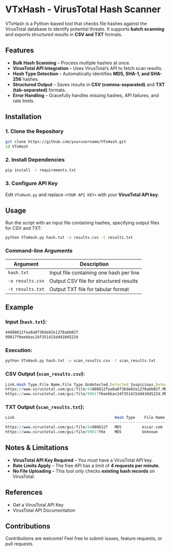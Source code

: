# VTxHash - VirusTotal Hash Scanner

VTxHash is a Python-based tool that checks file hashes against the VirusTotal database to identify potential threats. It supports **batch scanning** and exports structured results in **CSV and TXT** formats.

## Features

- **Bulk Hash Scanning** – Process multiple hashes at once.
- **VirusTotal API Integration** – Uses VirusTotal’s API to fetch scan results.
- **Hash Type Detection** – Automatically identifies **MD5, SHA-1, and SHA-256** hashes.
- **Structured Output** – Saves results in **CSV (comma-separated)** and **TXT (tab-separated)** formats.
- **Error Handling** – Gracefully handles missing hashes, API failures, and rate limits.

## Installation

### 1. Clone the Repository

```bash
git clone https://github.com/yourusername/VTxHash.git
cd VTxHash
```

### 2. Install Dependencies

```bash
pip install -r requirements.txt
```

### 3. Configure API Key

Edit `VTxHash.py` and replace `<YOUR API KEY>` with your **VirusTotal API key**.

## Usage

Run the script with an input file containing hashes, specifying output files for CSV and TXT:

```bash
python VTxHash.py hash.txt -o results.csv -t results.txt
```

### Command-line Arguments

| Argument | Description |
| --- | --- |
| `hash.txt` | Input file containing one hash per line |
| `-o results.csv` | Output CSV file for structured results |
| `-t results.txt` | Output TXT file for tabular format |

## Example

### Input (`hash.txt`):

```bash
44d88612fea8a8f36de82e1278abb02f
99017f6eebbac24f351415dd410d522d
```

### Execution:

```bash
python VTxHash.py hash.txt -o scan_results.csv -t scan_results.txt
```

### CSV Output (`scan_results.csv`):

```mathematica
Link,Hash Type,File Name,File Type,Undetected,Detected_Suspicious,Detected_Malicious,Threat Label,Tags
https://www.virustotal.com/gui/file/44d88612fea8a8f36de82e1278abb02f,MD5,eicar.com,DOS Executable,50,2,5,Trojan,executable,testfile
https://www.virustotal.com/gui/file/99017f6eebbac24f351415dd410d522d,MD5,Unknown,Unknown,60,0,1,N/A,N/A
```

### TXT Output (`scan_results.txt`):

```mathematica
Link                                            Hash Type    File Name   File Type   Undetected   Suspicious   Malicious   Threat Label       Tags
------------------------------------------------------------------------------------------------------------------------------
https://www.virustotal.com/gui/file/44d88612f   MD5         eicar.com   DOS Executable      50          2          5        Trojan      executable,testfile
https://www.virustotal.com/gui/file/99017f6e    MD5         Unknown     Unknown             60          0          1        N/A         N/A
```

## Notes & Limitations

- **VirusTotal API Key Required** – You must have a VirusTotal API key.
- **Rate Limits Apply** – The free API has a limit of **4 requests per minute**.
- **No File Uploading** – This tool only checks **existing hash records** on VirusTotal.

## References

- Get a VirusTotal API Key
- VirusTotal API Documentation

## Contributions

Contributions are welcome! Feel free to submit issues, feature requests, or pull requests.